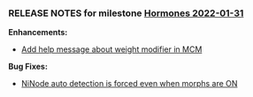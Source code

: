### RELEASE NOTES for milestone [Hormones 2022-01-31](https://github.com/SkyrimLL/SkLLmods/milestone/118?closed=1) 
**Enhancements:** 
- [Add help message about weight modifier in MCM](https://github.com/SkyrimLL/SkLLmods/issues/1326)

**Bug Fixes:** 
- [NiNode auto detection is forced even when morphs are ON](https://github.com/SkyrimLL/SkLLmods/issues/1313)

